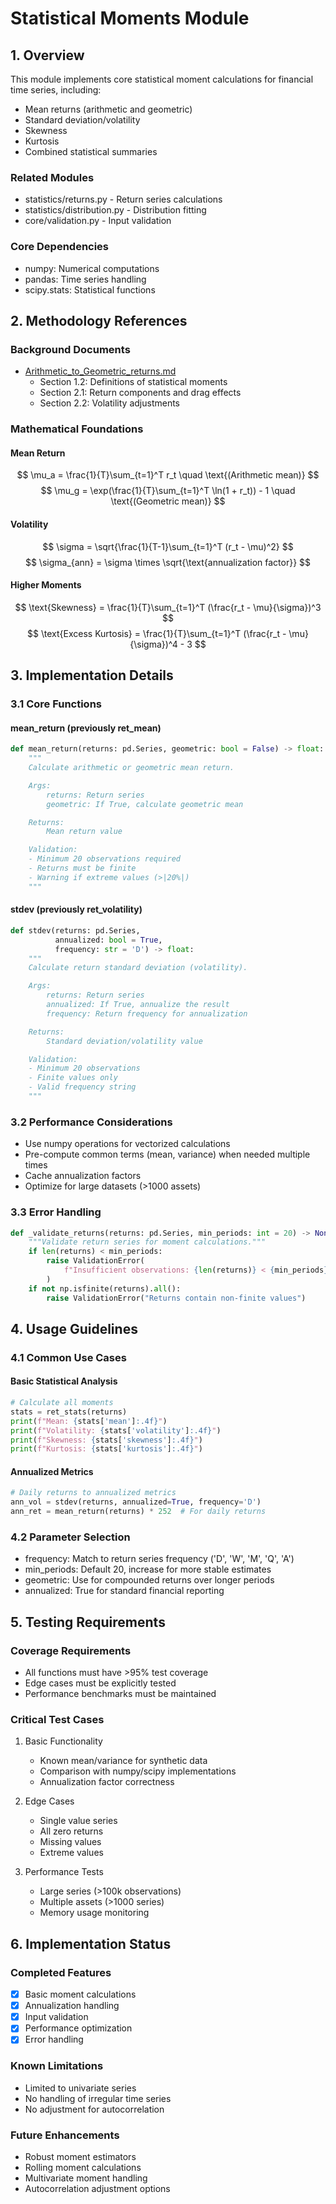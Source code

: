 # Statistical Moments Module

## 1. Overview
This module implements core statistical moment calculations for financial time series, including:
- Mean returns (arithmetic and geometric)
- Standard deviation/volatility
- Skewness
- Kurtosis
- Combined statistical summaries

### Related Modules
- statistics/returns.py - Return series calculations
- statistics/distribution.py - Distribution fitting
- core/validation.py - Input validation

### Core Dependencies
- numpy: Numerical computations
- pandas: Time series handling
- scipy.stats: Statistical functions

## 2. Methodology References

### Background Documents
- [Arithmetic_to_Geometric_returns.md](../../../references/methodologies/Arithmetic_to_Geometric_returns.md)
  * Section 1.2: Definitions of statistical moments
  * Section 2.1: Return components and drag effects
  * Section 2.2: Volatility adjustments

### Mathematical Foundations
#### Mean Return
$$ \mu_a = \frac{1}{T}\sum_{t=1}^T r_t \quad \text{(Arithmetic mean)} $$
$$ \mu_g = \exp(\frac{1}{T}\sum_{t=1}^T \ln(1 + r_t)) - 1 \quad \text{(Geometric mean)} $$

#### Volatility
$$ \sigma = \sqrt{\frac{1}{T-1}\sum_{t=1}^T (r_t - \mu)^2} $$
$$ \sigma_{ann} = \sigma \times \sqrt{\text{annualization factor}} $$

#### Higher Moments
$$ \text{Skewness} = \frac{1}{T}\sum_{t=1}^T (\frac{r_t - \mu}{\sigma})^3 $$
$$ \text{Excess Kurtosis} = \frac{1}{T}\sum_{t=1}^T (\frac{r_t - \mu}{\sigma})^4 - 3 $$

## 3. Implementation Details

### 3.1 Core Functions

#### mean_return (previously ret_mean)
```python
def mean_return(returns: pd.Series, geometric: bool = False) -> float:
    """
    Calculate arithmetic or geometric mean return.

    Args:
        returns: Return series
        geometric: If True, calculate geometric mean

    Returns:
        Mean return value

    Validation:
    - Minimum 20 observations required
    - Returns must be finite
    - Warning if extreme values (>|20%|)
    """
```

#### stdev (previously ret_volatility)
```python
def stdev(returns: pd.Series,
          annualized: bool = True,
          frequency: str = 'D') -> float:
    """
    Calculate return standard deviation (volatility).

    Args:
        returns: Return series
        annualized: If True, annualize the result
        frequency: Return frequency for annualization

    Returns:
        Standard deviation/volatility value

    Validation:
    - Minimum 20 observations
    - Finite values only
    - Valid frequency string
    """
```

### 3.2 Performance Considerations
- Use numpy operations for vectorized calculations
- Pre-compute common terms (mean, variance) when needed multiple times
- Cache annualization factors
- Optimize for large datasets (>1000 assets)

### 3.3 Error Handling
```python
def _validate_returns(returns: pd.Series, min_periods: int = 20) -> None:
    """Validate return series for moment calculations."""
    if len(returns) < min_periods:
        raise ValidationError(
            f"Insufficient observations: {len(returns)} < {min_periods}"
        )
    if not np.isfinite(returns).all():
        raise ValidationError("Returns contain non-finite values")
```

## 4. Usage Guidelines

### 4.1 Common Use Cases

#### Basic Statistical Analysis
```python
# Calculate all moments
stats = ret_stats(returns)
print(f"Mean: {stats['mean']:.4f}")
print(f"Volatility: {stats['volatility']:.4f}")
print(f"Skewness: {stats['skewness']:.4f}")
print(f"Kurtosis: {stats['kurtosis']:.4f}")
```

#### Annualized Metrics
```python
# Daily returns to annualized metrics
ann_vol = stdev(returns, annualized=True, frequency='D')
ann_ret = mean_return(returns) * 252  # For daily returns
```

### 4.2 Parameter Selection
- frequency: Match to return series frequency ('D', 'W', 'M', 'Q', 'A')
- min_periods: Default 20, increase for more stable estimates
- geometric: Use for compounded returns over longer periods
- annualized: True for standard financial reporting

## 5. Testing Requirements

### Coverage Requirements
- All functions must have >95% test coverage
- Edge cases must be explicitly tested
- Performance benchmarks must be maintained

### Critical Test Cases
1. Basic Functionality
   - Known mean/variance for synthetic data
   - Comparison with numpy/scipy implementations
   - Annualization factor correctness

2. Edge Cases
   - Single value series
   - All zero returns
   - Missing values
   - Extreme values

3. Performance Tests
   - Large series (>100k observations)
   - Multiple assets (>1000 series)
   - Memory usage monitoring

## 6. Implementation Status

### Completed Features
- [x] Basic moment calculations
- [x] Annualization handling
- [x] Input validation
- [x] Performance optimization
- [x] Error handling

### Known Limitations
- Limited to univariate series
- No handling of irregular time series
- No adjustment for autocorrelation

### Future Enhancements
- Robust moment estimators
- Rolling moment calculations
- Multivariate moment handling
- Autocorrelation adjustment options
